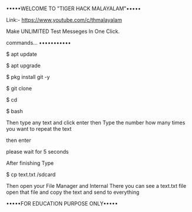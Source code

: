 •••••WELCOME TO "TIGER HACK MALAYALAM"•••••

Link:- https://www.youtube.com/c/thmalayalam


Make UNLIMITED Test Messeges In One Click.


commands...
•••••••••••

$ apt update

$ apt upgrade 

$ pkg install git -y

$ git clone 

$ cd 

$ bash 

Then type any text   and click enter
then Type the number how many times you want to repeat the text



then enter 


please wait for 5 seconds

After finishing Type 

$ cp text.txt /sdcard

Then open your File Manager and Internal 
There you can see a text.txt  file open that file 
and copy the text and send to everything 



•••••FOR EDUCATION PURPOSE ONLY•••••
